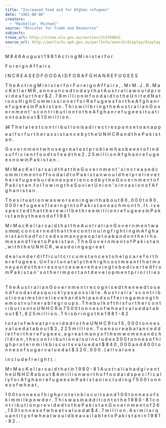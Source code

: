 ```yaml
---
title: "Increased food aid for Afghan refugees"
date: "1981-08-06"
creators:
  - "Mackellar, Michael"
source: "Minister for Trade and Resources"
subjects:
trove_url: http://trove.nla.gov.au/version/213769653
source_url: http://parlinfo.aph.gov.au/parlInfo/search/display/display.w3p;query=Id%3A%22media/pressrel/HPR08009709%22
---
```


 M 8 4 6 A u g u s t  1 9 8 1  A c t i n g  M i n i s t e r  f o r 

 F o r e i g n  A f f a i r s

 I N C R E A S E D  F O O D  A I D  F O R  A F G H A N  R E F U G E E S

 T h e  A c t i n g  M i n i s t e r  f o r  F o r e i g n  A f f a i r s , . M r  M . J . R .   M a c K e l l a r  M R ,  a n n o u n c e d  t o d a y  t h a t  A u s t r a l i a  w o u l d  p r o v i d e   a f u r t h e r  $ 2 . 7 8  m i l l i o n  in  f o o d  a i d  t o  t h e  U n i t e d  N a t i o n s   H i g h  C o m m i s s i o n e r  f o r  R e f u g e e s  f o r  t h e  A f g h a n  r e f u g e e s  in P a k i s t a n .   T h i s  w i l l  b r i n g  t h e  A u s t r a l i a n  G o v e r n m e n t ' s  c o n t r i b u t i o n  t o  t h e   A f g h a n  r e f u g e e  s i t u a t i o n  t o  a b o u t  $ 1 0  m i l l i o n .

 â¢  T h e  l a t e s t  c o n t r i b u t i o n  is a d i r e c t  r e s p o n s e  t o  a n   a p p e a l  f o r  f u r t h e r  a s s i s t a n c e  b y  t h e  U N H C R  a n d  t h e  P a k i s t a n  . 

 G o v e r n m e n t  w h o s e  g r e a t e s t  p r o b l e m  h a s  b e e n  t o  f i n d  s u f f i c i e n t   f o o d  t o  f e e d  t h e  2 . 2 5  m i l l i o n  A f g h a n  r e f u g e e s  n o w  in P a k i s t a n .

 M r  M a c K e l l a r  s a i d  t h a t  t h e  G o v e r n m e n t ' s  i n c r e a s e d   c o m m i t m e n t  o f  f o o d  a i d  t o  P a k i s t a n  w o u l d  h e l p  r e l i e v e  t h e  r e f u g e e   b u r d e n  e x p e r i e n c e d  b y  t h e  G o v e r n m e n t  o f  P a k i s t a n .f o l 1 o w i n g  t h e   S o v i e t  U n i o n ' s  i n v a s i o n  o f  A f g h a n i s t a n .

 T h e  s i t u a t i o n  w a s  w o r s e n i n g  w i t h  a b o u t  8 0 , 0 0 0  t o  9 0 , 0 0 0   r e f u g e e s  f l e e i n g  i n t o  P a k i s t a n  e a c h  m o n t h .  I t . i s  e x p e c t e d  t h a t   t h e r e  w i l l  b e  t h r e e  m i l l i o n  r e f u g e e s  in P a k i s t a n  b y  t h e  e n d  o f  1 9 8 1

 M r  M a c K e l l a r  s a i d  t h a t  t h e  A u s t r a l i a n  G o v e r n m e n t  w a s   most; c o n c e r n e d  t h a t  t h e  c o n t i n u i n g  f i g h t i n g  in A f g h a n i s t a n  h a d   f o r c e d  s o  m a n y  p e o p l e  t o  a b a n d o n  t h e i r  h o m e s  a n d  f l e e  t o  P a k i s t a n .   T h e  G o v e r n m e n t  o f  P a k i s t a n ,  w i t h  t h e  U N H C R ,  w a s  d o i n g  a g r e a t  

 d e a l  u n d e r  d i f f i c u l t  c i r c u m s t a n c e s  t o  h e l p  c a r e  f o r  t h e  r e f u g e e s .   U n f o r t u n a t e l y  t h e  h i g h  c o s t  m e a n t  t h a t  m o n e y  a n d  o t h e r  r e s o u r c e s   w e r e  h a v i n g  t o  b e  d i v e r t e d  f r o m  P a k i s t a n ' s  o t h e r  i m p o r t a n t   d e v e l o p m e n t  p r i o r i t i e s .

 T h e  A u s t r a l i a n  G o v e r n m e n t  r e c o g n i s e d  t h e  n e e d  t o  s e n d   f o o d  a i d  a s  q u i c k l y  a s  p o s s i b l e .  A u s t r a l i a ' s  c o n t r i b u t i o n  a i m s   t o  r e l i e v e  h a r d s h i p  a n d  s u f f e r i n g  a m o n g  t h e  m o s t  v u l n e r a b l e  g r o u p s .   T h e  b u l k  o f  t h i s  f u r t h e r  c o n t r i b u t i o n  t o  U N H C R  is 7 5 0 0  t o n n e s  o f   w h e a t  v a l u e d  a t  a b o u t  $ 1 , 6 2 5  m i l l i o n .  T h i s  b r i n g s  t h e  1 9 8 1 - 8 2  

 t o t a l  o f  w h e a t  p r o v i d e d  t o  t h e  U N H C R  t o  1 5 , 0 0 0  t o n n e s  v a l u e d  a t   a b o u t  $ 3 , 2 2 5  m i l l i o n .  T o  e n s u r e  a b a l a n c e d  d i e t  f o r  t h e  r e f u g e e s ,   a g r e a t  m a n y  o f  t h e m  w o m e n  a n d  c h i l d r e n ,  t h e  c o n t r i b u t i o n  a l s o   i n c l u d e s  3 0 0  t o n n e s  o f  h i g h  p r o t e i n  m i l k  b i s c u i t s  v a l u e d  a t   $ 8 4 0 , 0 0 0  a n d  4 0 0  t o n n e s  o f  s u g a r  v a l u e d  a t  $ 3 2 0 , 0 0 0 . ( a l l  v a l u e s  

 i n  c l u d e  f r e i g h t ). :

 M r  M a c K e l l a r  s a i d  t h a t  in  1 9 8 0 - 8 1  A u s t r a l i a  h a d  g i v e n   t h e  U N H C R  a b o u t  $ 4  m i l l i o n  w o r t h  o f  f o o d  a i d  s p e c i f i c a l l y  f o r   A f g h a n  r e f u g e e s  in  P a k i s t a n  i n c l u d i n g  7 5 0 0  t o n n e s  o f  w h e a t , 

 1 0 0  t o n n e s  o f  h i g h  p r o t e i n  b i s c u i t s  a n d  1 0 0  t o n n e s  o f  s k i m  m i l k   p o w d e r .  T h i s  w a s  in a d d i t i o n  t o  t h e  1 9 8 0 - 8 1  c o n t r i b u t i o n  p r o v i d e d   t o  t h e  P a k i s t a n  G o v e r n m e n t  o f  2 6 , 1 5 0  t o n n e s  o f  w h e a t  v a l u e d  at   $ 4 . 7  m i l l i o n .  A  s i m i l a r  q u a n t i t y  o f  w h e a t  w o u l d  b e  a v a i l a b l e   t o  P a k i s t a n  i n  1 9 8 1 - 8 2 .  .

